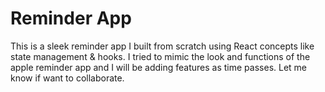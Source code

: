 # Reminder App

This is a sleek reminder app I built from scratch using React concepts like state management & hooks.
I tried to mimic the look and functions of the apple reminder app and I will be adding features as time passes.
Let me know if want to collaborate.
